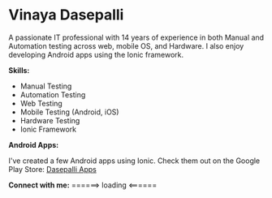 # Vinaya Dasepalli

A passionate IT professional with 14 years of experience in both Manual and Automation testing across web, mobile OS, and Hardware. I also enjoy developing Android apps using the Ionic framework.

**Skills:**

* Manual Testing
* Automation Testing
* Web Testing
* Mobile Testing (Android, iOS)
* Hardware Testing
* Ionic Framework

**Android Apps:**

I've created a few Android apps using Ionic. Check them out on the Google Play Store: [Dasepalli Apps](https://play.google.com/store/apps/developer?id=Dasepalli+Apps)

**Connect with me:** ======> loading <======

